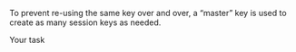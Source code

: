 To prevent re-using the same key over and over, a
“master” key is used to create as many session keys
as needed.


Your task

